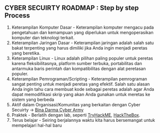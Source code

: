## CYBER SECUIRTY ROADMAP : Step by step Process

1. Keterampilan Komputer Dasar - Keterampilan komputer mengacu pada pengetahuan dan kemampuan yang diperlukan untuk mengoperasikan komputer dan teknologi terkait.
2. Keterampilan Jaringan Dasar - Keterampilan jaringan adalah salah satu bakat terpenting yang harus dimiliki jika Anda ingin menjadi peretas yang beretika.
3. Keterampilan Linux - Linux adalah pilihan paling populer untuk peretas karena fleksibilitasnya, platform sumber terbuka, portabilitas dan antarmuka baris perintah dan kompatibilitas dengan alat peretasan populer.
4. Keterampilan Pemrograman/Scripting - Keterampilan pemrograman sangat penting untuk menjadi peretas yang efektif. Salah satu alasan Anda ingin tahu cara membuat kode sebagai peretas adalah agar Anda dapat memodifikasi skrip yang akan Anda gunakan untuk meretas ke sistem yang berbeda
5. Aktif dalam Organisasi/Komunitas yang berkaitan dengan Cyber Secuirty -> [Bina Darma Cyber Army](https://discord.gg/tCVcsqFMJN)
6. Praktek - Berlatih dengan lab, seperti [TryHackME](https://tryhackme.com/), [HackTheBox](https://www.hackthebox.com/).
7. Terus belajar - Seiring berjalannya waktu kita harus bersemangat untuk mempelajari hal-hal baru


 
 
 
 
